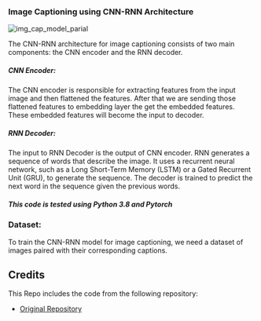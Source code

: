 ### Image Captioning using CNN-RNN Architecture

![img_cap_model_parial](https://github.com/AarohiSingla/Image-Captioning/assets/60029146/3665bf55-22df-4cfa-86f9-9ae3f8ba106d)

The CNN-RNN architecture for image captioning consists of two main components: the CNN encoder and the RNN decoder.

##### CNN Encoder:
The CNN encoder is responsible for extracting features from the input image and then flattened the features. After that we are sending those flattened features to embedding layer the get the embedded features. These embedded features will become the input to decoder.

##### RNN Decoder:
The input to RNN Decoder is the output of CNN encoder. RNN generates a sequence of words that describe the image. It uses a recurrent neural network, such as a Long Short-Term Memory (LSTM) or a Gated Recurrent Unit (GRU), to generate the sequence. The decoder is trained to predict the next word in the sequence given the previous words.

##### This code is tested using Python 3.8 and Pytorch

### Dataset:
To train the CNN-RNN model for image captioning, we need a dataset of images paired with their corresponding captions.






## Credits

This Repo includes the code from the following repository:

- [Original Repository](https://github.com/iamirmasoud/image_captioning)

